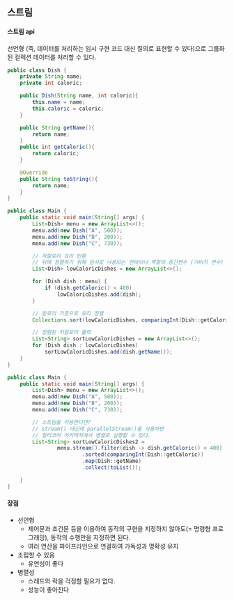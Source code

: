 ## 스트림

#### 스트림 api
선언형 (즉, 데이터를 처리하는 임시 구현 코드 대신 질의로 표현할 수 있다)으로 그룹화된 컬렉션 데이터를 처리할 수 있다. 

```java
public class Dish {
    private String name;
    private int caloric;

    public Dish(String name, int caloric){
        this.name = name;
        this.caloric = caloric;
    }

    public String getName(){
        return name;
    }
    public int getCaloric(){
        return caloric;
    }

    @Override
    public String toString(){
        return name;
    }
}

```

```java
public class Main {
    public static void main(String[] args) {
        List<Dish> menu = new ArrayList<>();
        menu.add(new Dish("A", 500));
        menu.add(new Dish("B", 200));
        menu.add(new Dish("C", 730));

        // 저칼로리 요리 반환
        // 뒤에 정렬하기 위해 임시로 사용되는 컨테이너 역할의 중간변수 (가비지 변수)
        List<Dish> lowCaloricDishes = new ArrayList<>();

        for (Dish dish : menu) {
            if (dish.getCaloric() < 400)
                lowCaloricDishes.add(dish);
        }

        // 칼로리 기준으로 요리 정렬
        Collections.sort(lowCaloricDishes, comparingInt(Dish::getCaloric));

        // 정렬된 저칼로리 출력
        List<String> sortLowCaloricDishes = new ArrayList<>();
        for (Dish dish : lowCaloricDishes)
            sortLowCaloricDishes.add(dish.getName());
    }
}

```

```java
public class Main {
    public static void main(String[] args) {
        List<Dish> menu = new ArrayList<>();
        menu.add(new Dish("A", 500));
        menu.add(new Dish("B", 200));
        menu.add(new Dish("C", 730));

        // 스트림을 이용한다면?
        // stream() 대신에 parallelStream()을 사용하면
        // 멀티코어 아키텍처에서 병렬로 실행할 수 있다. 
        List<String> sortLowCaloricDishes2 =
                menu.stream().filter(dish -> dish.getCaloric() < 400)
                        .sorted(comparingInt(Dish::getCaloric))
                        .map(Dish::getName)
                        .collect(toList());

    }
}

```
#### 장점

- 선언형
    - 제어문과 조건문 등을 이용하여 동작의 구현을 지정하지 않아도(= 명령형 프로그래밍), 동작의 수행만을 지정하면 된다.
    - 여러 연산을 파이프라인으로 연결하여 가독성과 명확성 유지
- 조립할 수 있음
    - 유연성이 좋다
- 병렬성
    - 스레드와 락을 걱정할 필요가 없다.
    - 성능이 좋아진다 
